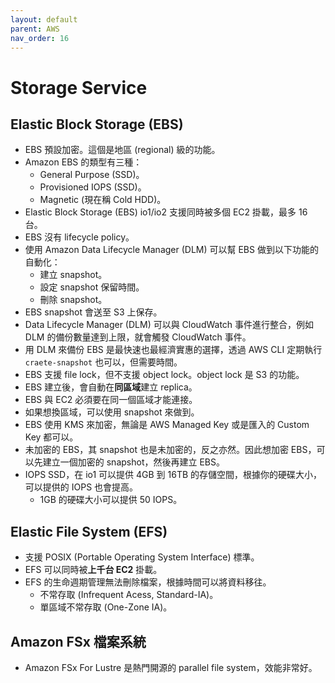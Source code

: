 ```yaml
---
layout: default
parent: AWS
nav_order: 16
---
```


# Storage Service

## Elastic Block Storage (EBS)

- EBS 預設加密。這個是地區 (regional) 級的功能。
- Amazon EBS 的類型有三種：
  - General Purpose (SSD)。
  - Provisioned IOPS (SSD)。
  - Magnetic (現在稱 Cold HDD)。
- Elastic Block Storage (EBS) io1/io2 支援同時被多個 EC2 掛載，最多 16 台。
- EBS 沒有 lifecycle policy。
- 使用 Amazon Data Lifecycle Manager (DLM) 可以幫 EBS 做到以下功能的自動化：
  - 建立 snapshot。
  - 設定 snapshot 保留時間。
  - 刪除 snapshot。
- EBS snapshot 會送至 S3 上保存。
- Data Lifecycle Manager (DLM) 可以與 CloudWatch 事件進行整合，例如 DLM 的備份數量達到上限，就會觸發 CloudWatch 事件。
- 用 DLM 來備份 EBS 是最快速也最經濟實惠的選擇，透過 AWS CLI 定期執行 `craete-snapshot` 也可以，但需要時間。
- EBS 支援 file lock，但不支援 object lock。object lock 是 S3 的功能。
- EBS 建立後，會自動在**同區域**建立 replica。
- EBS 與 EC2 必須要在同一個區域才能連接。
- 如果想換區域，可以使用 snapshot 來做到。
- EBS 使用 KMS 來加密，無論是 AWS Managed Key 或是匯入的 Custom Key 都可以。
- 未加密的 EBS，其 snapshot 也是未加密的，反之亦然。因此想加密 EBS，可以先建立一個加密的 snapshot，然後再建立 EBS。
- IOPS SSD，在 io1 可以提供 4GB 到 16TB 的存儲空間，根據你的硬碟大小，可以提供的 IOPS 也會提高。
  - 1GB 的硬碟大小可以提供 50 IOPS。

## Elastic File System (EFS)

- 支援 POSIX (Portable Operating System Interface) 標準。
- EFS 可以同時被**上千台 EC2** 掛載。
- EFS 的生命週期管理無法刪除檔案，根據時間可以將資料移往。
  - 不常存取 (Infrequent Acess, Standard-IA)。
  - 單區域不常存取 (One-Zone IA)。

## Amazon FSx 檔案系統

- Amazon FSx For Lustre 是熱門開源的 parallel file system，效能非常好。
